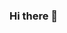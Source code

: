 ### Hi there 👋

<!--
**Birkan32/Birkan32** is a ✨ _special_ ✨ repository because its `README.md` (this file) appears on your GitHub profile.

Here are some ideas to get you started:

- 🔭 I’m currently working on front-end
- 🌱 I’m currently learning react
- 👯 I’m looking to collaborate on project
- 💬 Ask me about anything
- 📫 How to reach me: birkan_polat25@hotmail.com
- ⚡ Fun fact: HTML-CSS-BOOTSTRAP
